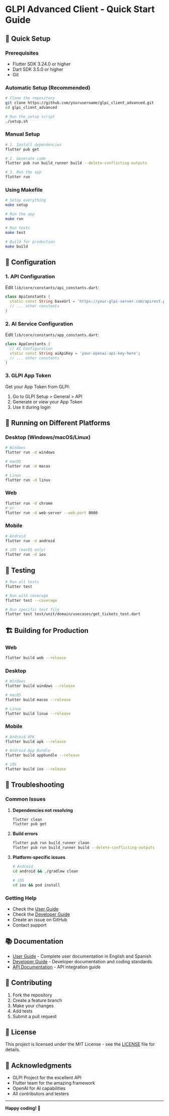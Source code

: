 # GLPI Advanced Client - Quick Start Guide

## 🚀 Quick Setup

### Prerequisites
- Flutter SDK 3.24.0 or higher
- Dart SDK 3.5.0 or higher
- Git

### Automatic Setup (Recommended)

```bash
# Clone the repository
git clone https://github.com/yourusername/glpi_client_advanced.git
cd glpi_client_advanced

# Run the setup script
./setup.sh
```

### Manual Setup

```bash
# 1. Install dependencies
flutter pub get

# 2. Generate code
flutter pub run build_runner build --delete-conflicting-outputs

# 3. Run the app
flutter run
```

### Using Makefile

```bash
# Setup everything
make setup

# Run the app
make run

# Run tests
make test

# Build for production
make build
```

## 🔧 Configuration

### 1. API Configuration

Edit `lib/core/constants/api_constants.dart`:

```dart
class ApiConstants {
  static const String baseUrl = 'https://your-glpi-server.com/apirest.php';
  // ... other constants
}
```

### 2. AI Service Configuration

Edit `lib/core/constants/app_constants.dart`:

```dart
class AppConstants {
  // AI Configuration
  static const String aiApiKey = 'your-openai-api-key-here';
  // ... other constants
}
```

### 3. GLPI App Token

Get your App Token from GLPI:
1. Go to GLPI Setup > General > API
2. Generate or view your App Token
3. Use it during login

## 📱 Running on Different Platforms

### Desktop (Windows/macOS/Linux)

```bash
# Windows
flutter run -d windows

# macOS
flutter run -d macos

# Linux
flutter run -d linux
```

### Web

```bash
flutter run -d chrome
# or
flutter run -d web-server --web-port 8080
```

### Mobile

```bash
# Android
flutter run -d android

# iOS (macOS only)
flutter run -d ios
```

## 🧪 Testing

```bash
# Run all tests
flutter test

# Run with coverage
flutter test --coverage

# Run specific test file
flutter test test/unit/domain/usecases/get_tickets_test.dart
```

## 🏗️ Building for Production

### Web

```bash
flutter build web --release
```

### Desktop

```bash
# Windows
flutter build windows --release

# macOS
flutter build macos --release

# Linux
flutter build linux --release
```

### Mobile

```bash
# Android APK
flutter build apk --release

# Android App Bundle
flutter build appbundle --release

# iOS
flutter build ios --release
```

## 🐛 Troubleshooting

### Common Issues

1. **Dependencies not resolving**
   ```bash
   flutter clean
   flutter pub get
   ```

2. **Build errors**
   ```bash
   flutter pub run build_runner clean
   flutter pub run build_runner build --delete-conflicting-outputs
   ```

3. **Platform-specific issues**
   ```bash
   # Android
   cd android && ./gradlew clean
   
   # iOS
   cd ios && pod install
   ```

### Getting Help

- Check the [User Guide](docs/user_guide.md)
- Check the [Developer Guide](docs/developer_guide.md)
- Create an issue on GitHub
- Contact support

## 📚 Documentation

- [User Guide](docs/user_guide.md) - Complete user documentation in English and Spanish
- [Developer Guide](docs/developer_guide.md) - Developer documentation and coding standards
- [API Documentation](docs/api.md) - API integration guide

## 🤝 Contributing

1. Fork the repository
2. Create a feature branch
3. Make your changes
4. Add tests
5. Submit a pull request

## 📄 License

This project is licensed under the MIT License - see the [LICENSE](LICENSE) file for details.

## 🙏 Acknowledgments

- GLPI Project for the excellent API
- Flutter team for the amazing framework
- OpenAI for AI capabilities
- All contributors and testers

---

**Happy coding! 🚀**
